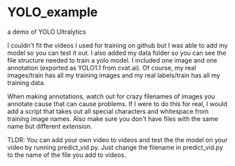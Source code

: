 # YOLO_example
a demo of YOLO Ultralytics

I couldn't fit the videos I used for training on github but I was able to add my model so you can test it out. I also added my data folder so you can see the file structure needed to train a yolo model. I included one image and one annotation (exported as YOLO1.1 from cvat.ai). Of course, my real images/train has all my training images and my real labels/train has all my training data.

When making annotations, watch out for crazy filenames of images you annotate cause that can cause problems. If I were to do this for real, I would add a script that takes out all special characters and whitespace from training image names. Also make sure you don't have files with the same name but different extension.


TLDR:
You can add your own video to videos and test the the model on your video by running predict_vid.py.
Just change the filename in predict_vid.py to the name of the file you add to videos.
